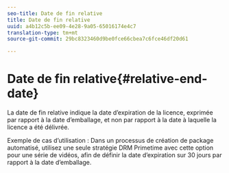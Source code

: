 ```yaml
---
seo-title: Date de fin relative
title: Date de fin relative
uuid: a4b12c5b-ee09-4e28-9a05-65016174e4c7
translation-type: tm+mt
source-git-commit: 29bc8323460d9be0fce66cbea7c6fce46df20d61

---
```



# Date de fin relative{#relative-end-date}

La date de fin relative indique la date d’expiration de la licence, exprimée par rapport à la date d’emballage, et non par rapport à la date à laquelle la licence a été délivrée.

Exemple de cas d’utilisation : Dans un processus de création de package automatisé, utilisez une seule stratégie DRM Primetime avec cette option pour une série de vidéos, afin de définir la date d’expiration sur 30 jours par rapport à la date d’emballage.

